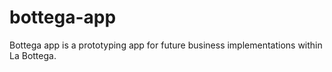 # bottega-app
Bottega app is a prototyping app for future business implementations within La Bottega.
